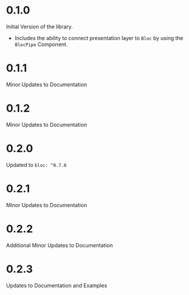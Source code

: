 # 0.1.0

Initial Version of the library.

- Includes the ability to connect presentation layer to `Bloc` by using the `BlocPipe` Component.

# 0.1.1

Minor Updates to Documentation

# 0.1.2

Minor Updates to Documentation

# 0.2.0

Updated to `bloc: ^0.7.0`

# 0.2.1

Minor Updates to Documentation

# 0.2.2

Additional Minor Updates to Documentation

# 0.2.3

Updates to Documentation and Examples
